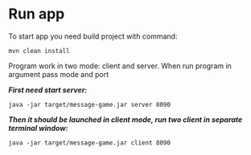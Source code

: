 Run app
=====================

To start app you need build project with command:

    mvn clean install

Program work in two mode: client and server.
When run program in argument pass mode and port

***First need start server:***

    java -jar target/message-game.jar server 8090

***Then it should be launched in client mode, run two client in separate terminal window:***

    java -jar target/message-game.jar client 8090
